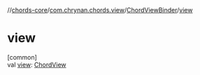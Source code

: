 //[chords-core](../../../index.md)/[com.chrynan.chords.view](../index.md)/[ChordViewBinder](index.md)/[view](view.md)

# view

[common]\
val [view](view.md): [ChordView](../-chord-view/index.md)
